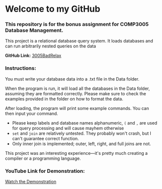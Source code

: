 # Welcome to my GitHub

### This repository is for the bonus assignment for COMP3005 Database Management. 

This project is a relational database query system. It loads databases and can run arbitrarily nested queries on the data

**GitHub Link:** [3005BadRelax](https://github.com/Neperoni/3005BadRelax)

### Instructions:
You must write your database data into a .txt file in the Data folder.

When the program is run, it will load all the databases in the Data folder, assuming they are formatted correctly. Please make sure to check the examples provided in the folder on how to format the data.

After loading, the program will print some example commands. You can then input your command.

- Please keep labels and database names alphanumeric, `(` and `,` are used for query processing and will cause mayhem otherwise
- `set` and `join` are relatively untested. They probably won't crash, but I can't guarantee correct function.
- Only inner join is implemented; outer, left, right, and full joins are not.

This project was an interesting experience—it's pretty much creating a compiler or a programming language.

### YouTube Link for Demonstration:

[Watch the Demonstration](https://youtu.be/oo0-roM7j9o)
